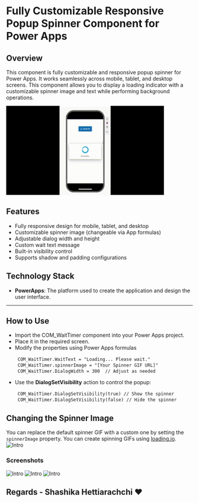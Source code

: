 # Fully Customizable Responsive Popup Spinner Component for Power Apps

## Overview

This component is fully customizable and responsive popup spinner for Power Apps. It works seamlessly across mobile, tablet, and desktop screens. This component allows you to display a loading indicator with a customizable spinner image and text while performing background operations.

![Intro](./localImage/COMVIEW.gif)

## Features

- Fully responsive design for mobile, tablet, and desktop
- Customizable spinner image (changeable via App formulas)
- Adjustable dialog width and height
- Custom wait text message
- Built-in visibility control
- Supports shadow and padding configurations

## Technology Stack

- **PowerApps**: The platform used to create the application and design the user interface.
---
## How to Use

- Import the COM_WaitTimer component into your Power Apps project.
- Place it in the required screen.
- Modify the properties using Power Apps formulas
   ```powerapps
    COM_WaitTimer.WaitText = "Loading... Please wait."
    COM_WaitTimer.spinnerImage = "[Your Spinner GIF URL]"
    COM_WaitTimer.DialogWidth = 300  // Adjust as needed
- Use the **DialogSetVisibility** action to control the popup:
   ```powerapps
    COM_WaitTimer.DialogSetVisibility(true) // Show the spinner
    COM_WaitTimer.DialogSetVisibility(false) // Hide the spinner

## Changing the Spinner Image

You can replace the default spinner GIF with a custom one by setting the `spinnerImage` property. You can create spinning GIFs using [loading.io](https://loading.io/).
![Intro](./localImage/3.png)

### Screenshots

![Intro](./localImage/1.png)
![Intro](./localImage/2.png)
![Intro](./localImage/4.png)


## Regards - Shashika Hettiarachchi ❤️
